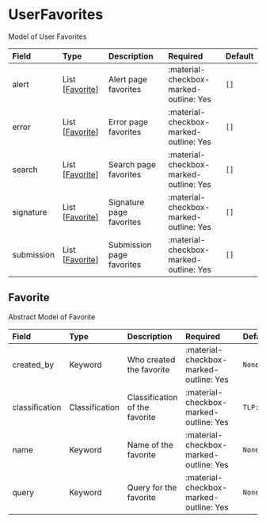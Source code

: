 [comment]: # (AUTOGENERATED MARKDOWN CONTENT. UPDATES TO ODM DOCUMENTATION SHOULD BE DONE THROUGH ASSEMBLYLINE-BASE REPO!)
# UserFavorites
Model of User Favorites

| Field | Type | Description | Required | Default |
| :--- | :--- | :--- | :--- | :--- |
| alert | List [[Favorite](/assemblyline4_docs/odm/models/user_favorites/#favorite)] | Alert page favorites | <div style="width:100px">:material-checkbox-marked-outline: Yes</div> | `[]` |
| error | List [[Favorite](/assemblyline4_docs/odm/models/user_favorites/#favorite)] | Error page favorites | <div style="width:100px">:material-checkbox-marked-outline: Yes</div> | `[]` |
| search | List [[Favorite](/assemblyline4_docs/odm/models/user_favorites/#favorite)] | Search page favorites | <div style="width:100px">:material-checkbox-marked-outline: Yes</div> | `[]` |
| signature | List [[Favorite](/assemblyline4_docs/odm/models/user_favorites/#favorite)] | Signature page favorites | <div style="width:100px">:material-checkbox-marked-outline: Yes</div> | `[]` |
| submission | List [[Favorite](/assemblyline4_docs/odm/models/user_favorites/#favorite)] | Submission page favorites | <div style="width:100px">:material-checkbox-marked-outline: Yes</div> | `[]` |


[comment]: # (AUTOGENERATED MARKDOWN CONTENT. UPDATES TO ODM DOCUMENTATION SHOULD BE DONE THROUGH ASSEMBLYLINE-BASE REPO!)
## Favorite
Abstract Model of Favorite

| Field | Type | Description | Required | Default |
| :--- | :--- | :--- | :--- | :--- |
| created_by | Keyword | Who created the favorite | <div style="width:100px">:material-checkbox-marked-outline: Yes</div> | `None` |
| classification | Classification | Classification of the favorite | <div style="width:100px">:material-checkbox-marked-outline: Yes</div> | `TLP:C` |
| name | Keyword | Name of the favorite | <div style="width:100px">:material-checkbox-marked-outline: Yes</div> | `None` |
| query | Keyword | Query for the favorite | <div style="width:100px">:material-checkbox-marked-outline: Yes</div> | `None` |


